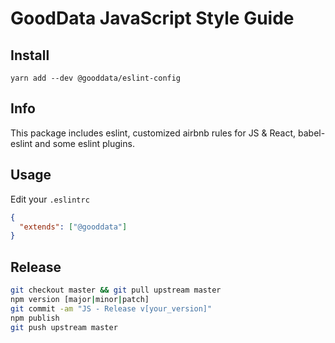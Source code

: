 # GoodData JavaScript Style Guide

## Install
`yarn add --dev @gooddata/eslint-config`

## Info
This package includes eslint, customized airbnb rules for JS & React, babel-eslint and some eslint plugins.

## Usage
Edit your `.eslintrc`
```json
{
  "extends": ["@gooddata"]
}
```

## Release
```bash
git checkout master && git pull upstream master
npm version [major|minor|patch]
git commit -am "JS - Release v[your_version]"
npm publish
git push upstream master
```
